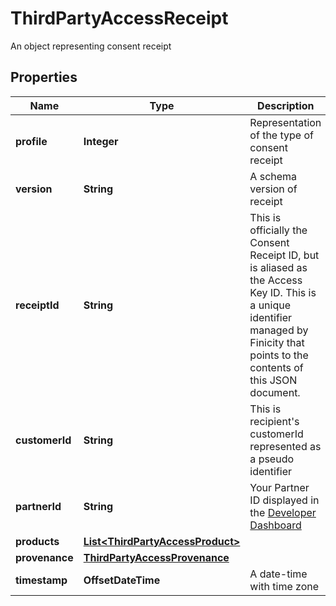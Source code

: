 

# ThirdPartyAccessReceipt

An object representing consent receipt

## Properties

| Name | Type | Description | Notes |
|------------ | ------------- | ------------- | -------------|
|**profile** | **Integer** | Representation of the type of consent receipt |  [optional] |
|**version** | **String** | A schema version of receipt |  [optional] |
|**receiptId** | **String** | This is officially the Consent Receipt ID, but is aliased as the Access Key ID. This is a unique identifier managed by Finicity that points to the contents of this JSON document. |  [optional] |
|**customerId** | **String** | This is recipient&#39;s customerId represented as a pseudo identifier |  [optional] |
|**partnerId** | **String** | Your Partner ID displayed in the [Developer Dashboard](https://developer.mastercard.com/account/log-in) |  [optional] |
|**products** | [**List&lt;ThirdPartyAccessProduct&gt;**](ThirdPartyAccessProduct.md) |  |  [optional] |
|**provenance** | [**ThirdPartyAccessProvenance**](ThirdPartyAccessProvenance.md) |  |  [optional] |
|**timestamp** | **OffsetDateTime** | A date-time with time zone |  [optional] |



